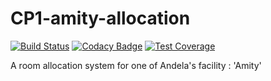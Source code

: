 # CP1-amity-allocation
[![Build Status](https://travis-ci.org/ProberI/CP1-amity-allocation.svg?branch=master)](https://travis-ci.org/ProberI/CP1-amity-allocation)
[![Codacy Badge](https://api.codacy.com/project/badge/Grade/4879e38ba60d40a995a967ac1f669dcc)](https://www.codacy.com/app/ProberI/CP1-amity-allocation?utm_source=github.com&amp;utm_medium=referral&amp;utm_content=ProberI/CP1-amity-allocation&amp;utm_campaign=Badge_Grade)
[![Test Coverage](https://codeclimate.com/github/ProberI/CP1-amity-allocation/badges/coverage.svg)](https://codeclimate.com/github/ProberI/CP1-amity-allocation/coverage)

A room allocation system for one of Andela's facility : 'Amity'
